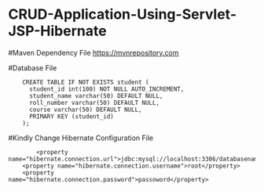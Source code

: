 # CRUD-Application-Using-Servlet-JSP-Hibernate

#Maven Dependency File
	https://mvnrepository.com


#Database File

		CREATE TABLE IF NOT EXISTS student (
		  student_id int(100) NOT NULL AUTO_INCREMENT,
		  student_name varchar(50) DEFAULT NULL,
		  roll_number varchar(50) DEFAULT NULL,
		  course varchar(50) DEFAULT NULL,  
		  PRIMARY KEY (student_id)
		);

#Kindly Change Hibernate Configuration File

    		<property name="hibernate.connection.url">jdbc:mysql://localhost:3306/databasename</property>
		<property name="hibernate.connection.username">root</property>
		<property name="hibernate.connection.password">passoword</property>
